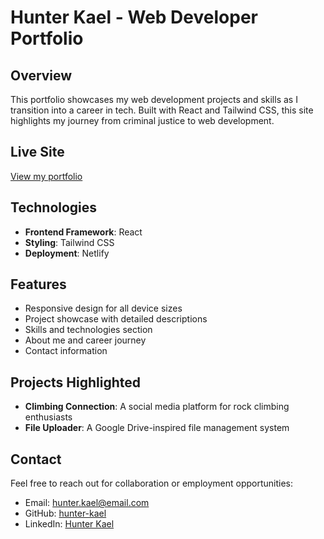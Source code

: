 # Hunter Kael - Web Developer Portfolio

## Overview
This portfolio showcases my web development projects and skills as I transition into a career in tech. Built with React and Tailwind CSS, this site highlights my journey from criminal justice to web development.

## Live Site
[View my portfolio](https://hunter-kael.netlify.app/)

## Technologies
- **Frontend Framework**: React
- **Styling**: Tailwind CSS
- **Deployment**: Netlify

## Features
- Responsive design for all device sizes
- Project showcase with detailed descriptions
- Skills and technologies section
- About me and career journey
- Contact information

## Projects Highlighted
- **Climbing Connection**: A social media platform for rock climbing enthusiasts
- **File Uploader**: A Google Drive-inspired file management system


## Contact
Feel free to reach out for collaboration or employment opportunities:
- Email: hunter.kael@email.com
- GitHub: [hunter-kael](https://github.com/hunter-kael)
- LinkedIn: [Hunter Kael](https://linkedin.com/in/hunter-kael)
